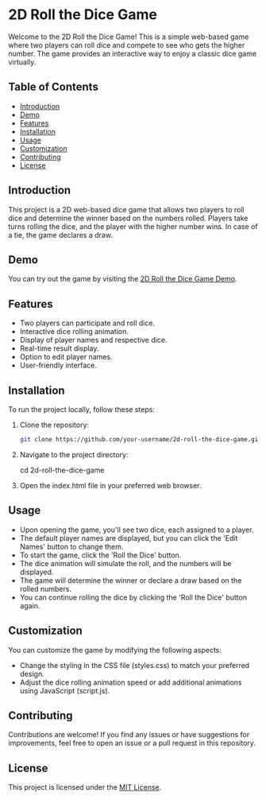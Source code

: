 # 2D Roll the Dice Game

Welcome to the 2D Roll the Dice Game! This is a simple web-based game where two players can roll dice and compete to see who gets the higher number. The game provides an interactive way to enjoy a classic dice game virtually.

## Table of Contents

- [Introduction](#introduction)
- [Demo](#demo)
- [Features](#features)
- [Installation](#installation)
- [Usage](#usage)
- [Customization](#customization)
- [Contributing](#contributing)
- [License](#license)

## Introduction

This project is a 2D web-based dice game that allows two players to roll dice and determine the winner based on the numbers rolled. Players take turns rolling the dice, and the player with the higher number wins. In case of a tie, the game declares a draw.

## Demo

You can try out the game by visiting the [2D Roll the Dice Game Demo](https://your-username.github.io/2d-roll-the-dice-game).

## Features

- Two players can participate and roll dice.
- Interactive dice rolling animation.
- Display of player names and respective dice.
- Real-time result display.
- Option to edit player names.
- User-friendly interface.

## Installation

To run the project locally, follow these steps:

1. Clone the repository:

   ```bash
   git clone https://github.com/your-username/2d-roll-the-dice-game.git

2. Navigate to the project directory:

   cd 2d-roll-the-dice-game

3. Open the index.html file in your preferred web browser.

## Usage

- Upon opening the game, you'll see two dice, each assigned to a player.
- The default player names are displayed, but you can click the 'Edit Names' button to change them.
- To start the game, click the 'Roll the Dice' button.
- The dice animation will simulate the roll, and the numbers will be displayed.
- The game will determine the winner or declare a draw based on the rolled numbers.
- You can continue rolling the dice by clicking the 'Roll the Dice' button again.

## Customization

You can customize the game by modifying the following aspects:

- Change the styling in the CSS file (styles.css) to match your preferred design.
- Adjust the dice rolling animation speed or add additional animations using JavaScript (script.js).

## Contributing

Contributions are welcome! If you find any issues or have suggestions for improvements, feel free to open an issue or a pull request in this repository.

## License

This project is licensed under the [MIT License](LICENSE).



